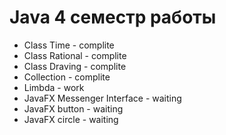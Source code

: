 # Java 4 семестр работы
- Class Time - complite 
- Class Rational - complite
- Class Draving - complite
- Collection - complite
- Limbda - work
- JavaFX Messenger Interface - waiting
- JavaFX button - waiting
- JavaFX circle - waiting

